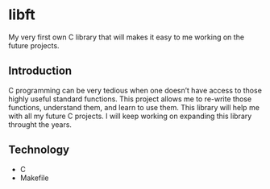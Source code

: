 # libft
My very first own C library that will makes it easy to me working on the future projects.

## Introduction
C programming can be very tedious when one doesn’t have access to those highly useful standard functions. This project allows me to re-write those functions, understand them, and learn to use them. This library will help me with all my future C projects.
I will keep working on expanding this library throught the years.

## Technology
  * C
  * Makefile
